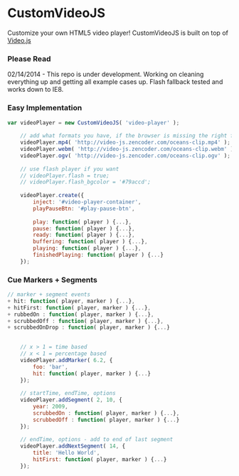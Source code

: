 # CustomVideoJS
Customize your own HTML5 video player! CustomVideoJS is built on top of [Video.js](http://videojs.com)

### Please Read
02/14/2014 - This repo is under development. Working on cleaning everything up and getting all example cases up. Flash fallback tested and works down to IE8.

### Easy Implementation
```javascript
var videoPlayer = new CustomVideoJS( 'video-player' );
    
    // add what formats you have, if the browser is missing the right format it'll use flash fallback
    videoPlayer.mp4( 'http://video-js.zencoder.com/oceans-clip.mp4' );
    videoPlayer.webm( 'http://video-js.zencoder.com/oceans-clip.webm' );
    videoPlayer.ogv( 'http://video-js.zencoder.com/oceans-clip.ogv' );
    
    // use flash player if you want
    // videoPlayer.flash = true;
    // videoPlayer.flash_bgcolor = '#79accd';
    
    videoPlayer.create({
		inject: '#video-player-container',
		playPauseBtn: '#play-pause-btn',
		
		play: function( player ) {...},
		pause: function( player ) {...},
		ready: function( player ) {...},
		buffering: function( player ) {...},
		playing: function( player ) {...},
		finishedPlaying: function( player ) {...}
	});
```
### Cue Markers + Segments
```javascript
// marker + segment events
+ hit: function( player, marker ) {...},
+ hitFirst: function( player, marker ) {...},
+ rubbedOn : function( player, marker ) {...},
+ scrubbedOff : function( player, marker ) {...},
+ scrubbedOnDrop : function( player, marker ) {...}
```
```javascript
	
	// x > 1 = time based
	// x < 1 = percentage based
	videoPlayer.addMarker( 6.2, {
		foo: 'bar',
		hit: function( player, marker ) {...}
	});
	
	// startTime, endTime, options
	videoPlayer.addSegment( 2, 10, {
		year: 2009,
		scrubbedOn : function( player, marker ) {...},
		scrubbedOff : function( player, marker ) {...}
	});
	
	// endTime, options - add to end of last segment
	videoPlayer.addNextSegment( 14, {
		title: 'Hello World',
		hitFirst: function( player, marker ) {...}
	});
	
```
